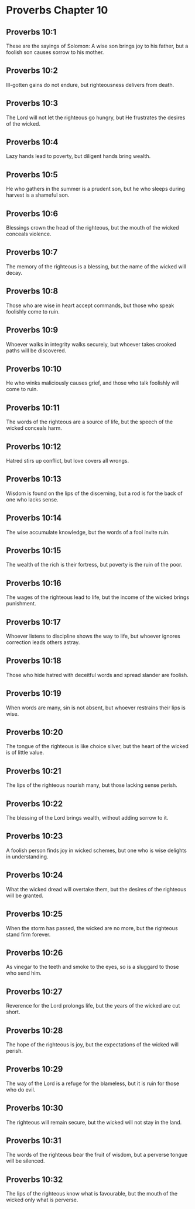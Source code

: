 # Proverbs Chapter 10

## Proverbs 10:1
These are the sayings of Solomon: A wise son brings joy to his father, but a foolish son causes sorrow to his mother.

## Proverbs 10:2
Ill-gotten gains do not endure, but righteousness delivers from death.

## Proverbs 10:3
The Lord will not let the righteous go hungry, but He frustrates the desires of the wicked.

## Proverbs 10:4
Lazy hands lead to poverty, but diligent hands bring wealth.

## Proverbs 10:5
He who gathers in the summer is a prudent son, but he who sleeps during harvest is a shameful son.

## Proverbs 10:6
Blessings crown the head of the righteous, but the mouth of the wicked conceals violence.

## Proverbs 10:7
The memory of the righteous is a blessing, but the name of the wicked will decay.

## Proverbs 10:8
Those who are wise in heart accept commands, but those who speak foolishly come to ruin.

## Proverbs 10:9
Whoever walks in integrity walks securely, but whoever takes crooked paths will be discovered.

## Proverbs 10:10
He who winks maliciously causes grief, and those who talk foolishly will come to ruin.

## Proverbs 10:11
The words of the righteous are a source of life, but the speech of the wicked conceals harm.

## Proverbs 10:12
Hatred stirs up conflict, but love covers all wrongs.

## Proverbs 10:13
Wisdom is found on the lips of the discerning, but a rod is for the back of one who lacks sense.

## Proverbs 10:14
The wise accumulate knowledge, but the words of a fool invite ruin.

## Proverbs 10:15
The wealth of the rich is their fortress, but poverty is the ruin of the poor.

## Proverbs 10:16
The wages of the righteous lead to life, but the income of the wicked brings punishment.

## Proverbs 10:17
Whoever listens to discipline shows the way to life, but whoever ignores correction leads others astray.

## Proverbs 10:18
Those who hide hatred with deceitful words and spread slander are foolish.

## Proverbs 10:19
When words are many, sin is not absent, but whoever restrains their lips is wise.

## Proverbs 10:20
The tongue of the righteous is like choice silver, but the heart of the wicked is of little value.

## Proverbs 10:21
The lips of the righteous nourish many, but those lacking sense perish.

## Proverbs 10:22
The blessing of the Lord brings wealth, without adding sorrow to it.

## Proverbs 10:23
A foolish person finds joy in wicked schemes, but one who is wise delights in understanding.

## Proverbs 10:24
What the wicked dread will overtake them, but the desires of the righteous will be granted.

## Proverbs 10:25
When the storm has passed, the wicked are no more, but the righteous stand firm forever.

## Proverbs 10:26
As vinegar to the teeth and smoke to the eyes, so is a sluggard to those who send him.

## Proverbs 10:27
Reverence for the Lord prolongs life, but the years of the wicked are cut short.

## Proverbs 10:28
The hope of the righteous is joy, but the expectations of the wicked will perish.

## Proverbs 10:29
The way of the Lord is a refuge for the blameless, but it is ruin for those who do evil.

## Proverbs 10:30
The righteous will remain secure, but the wicked will not stay in the land.

## Proverbs 10:31
The words of the righteous bear the fruit of wisdom, but a perverse tongue will be silenced.

## Proverbs 10:32
The lips of the righteous know what is favourable, but the mouth of the wicked only what is perverse.
